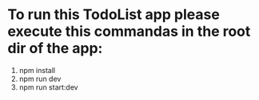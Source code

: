 # To run this TodoList app please execute this commandas in the root dir of the app: 
1. npm install
2. npm run dev
3. npm run start:dev